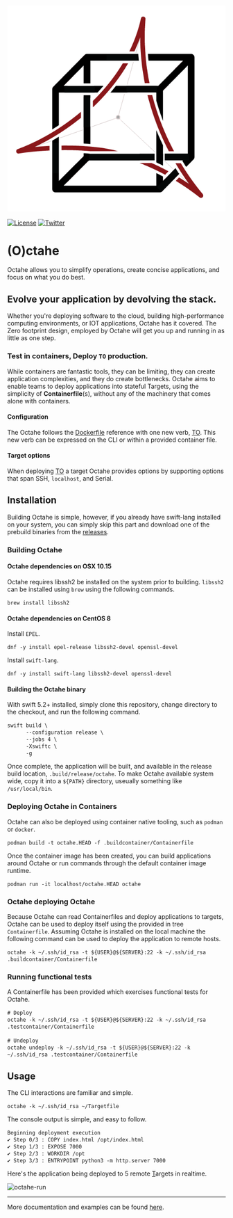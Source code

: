 <p align="center">
<img src="assets/octahe_logo.png" alt="Octahe" title="Octahe" />
</p>

[![License](https://img.shields.io/badge/license-GPL-blue.svg)](https://github.com/peznauts/swift-octahe/blob/master/LICENSE)
[![Twitter](https://img.shields.io/twitter/follow/Peznaut.svg?style=social)](https://twitter.com/intent/follow?screen_name=peznaut)

# (O)ctahe

Octahe allows you to simplify operations, create concise applications, and focus on what you do best.

## Evolve your application by devolving the stack.

Whether you're deploying software to the cloud, building high-performance computing
environments, or IOT applications, Octahe has it covered. The Zero footprint design,
employed by Octahe will get you up and running in as little as one step.

### Test in containers, Deploy `TO` production.

While containers are fantastic tools, they can be limiting, they can create application
complexities, and they do create bottlenecks. Octahe aims to enable teams to deploy
applications into stateful Targets, using the simplicity of **Containerfile**(s),
without any of the machinery that comes alone with containers.

#### Configuration

The Octahe follows the [Dockerfile](https://docs.docker.com/engine/reference/builder)
reference with one new verb, [TO](DOCUMENTATION.md#to). This new verb can be expressed
on the CLI or within a provided container file.

#### Target options

When deploying [TO](DOCUMENTATION.md#to) a target Octahe provides options by supporting
options that span SSH, `localhost`, and Serial.

## Installation

Building Octahe is simple, however, if you already have swift-lang installed on your
system, you can simply skip this part and download one of the prebuild binaries from
the [releases](https://github.com/peznauts/octahe.swift/releases).

### Building Octahe

#### Octahe dependencies on OSX 10.15

Octahe requires libssh2 be installed on the system prior to building. `libssh2` can be installed
using `brew` using the following commands.

``` shell
brew install libssh2
```

#### Octahe dependencies on CentOS 8

Install `EPEL`.

``` shell
dnf -y install epel-release libssh2-devel openssl-devel
```

Install `swift-lang`.

``` shell
dnf -y install swift-lang libssh2-devel openssl-devel
```

#### Building the Octahe binary

With swift 5.2+ installed, simply clone this repository, change directory to the checkout,
and run the following command.

``` shell
swift build \
      --configuration release \
      --jobs 4 \
      -Xswiftc \
      -g
```

Once complete, the application will be built, and available in the release build location,
`.build/release/octahe`. To make Octahe available system wide, copy it into a `${PATH}`
directory, useually something like `/usr/local/bin`.

### Deploying Octahe in Containers

Octahe can also be deployed using container native tooling, such as `podman` or `docker`.

``` shell
podman build -t octahe.HEAD -f .buildcontainer/Containerfile
```

Once the container image has been created, you can build applications around Octahe or run
commands through the default container image runtime.

``` shell
podman run -it localhost/octahe.HEAD octahe
```

### Octahe deploying Octahe

Because Octahe can read Containerfiles and deploy applications to targets, Octahe can be used
to deploy itself using the provided in tree `Containerfile`. Assuming Octahe is installed on
the local machine the following command can be used to deploy the application to remote hosts.

``` shell
octahe -k ~/.ssh/id_rsa -t ${USER}@${SERVER}:22 -k ~/.ssh/id_rsa .buildcontainer/Containerfile
```

### Running functional tests

A Containerfile has been provided which exercises functional tests for Octahe.

``` shell
# Deploy
octahe -k ~/.ssh/id_rsa -t ${USER}@${SERVER}:22 -k ~/.ssh/id_rsa .testcontainer/Containerfile

# Undeploy
octahe undeploy -k ~/.ssh/id_rsa -t ${USER}@${SERVER}:22 -k ~/.ssh/id_rsa .testcontainer/Containerfile
```

## Usage

The CLI interactions are familiar and simple.

``` shell
octahe -k ~/.ssh/id_rsa ~/Targetfile
```

The console output is simple, and easy to follow.

``` console
Beginning deployment execution
✔ Step 0/3 : COPY index.html /opt/index.html
✔ Step 1/3 : EXPOSE 7000
✔ Step 2/3 : WORKDIR /opt
✔ Step 3/3 : ENTRYPOINT python3 -m http.server 7000
```

Here's the application being deployed to 5 remote [T](DOCUMENTATION.md#to)argets in realtime.

![octahe-run](assets/octahe-run.gif)

----

More documentation and examples can be found [here](DOCUMENTATION.md).

